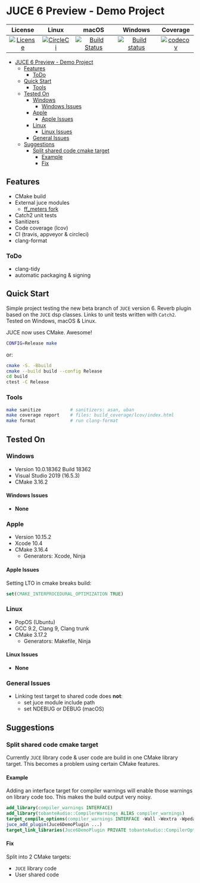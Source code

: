 # JUCE 6 Preview - Demo Project

|                                                                    License                                                                     |                                                              Linux                                                              |                                                                macOS                                                                |                                                                                    Windows                                                                                     |                                                                  Coverage                                                                  |
| :--------------------------------------------------------------------------------------------------------------------------------------------: | :-----------------------------------------------------------------------------------------------------------------------------: | :---------------------------------------------------------------------------------------------------------------------------------: | :----------------------------------------------------------------------------------------------------------------------------------------------------------------------------: | :----------------------------------------------------------------------------------------------------------------------------------------: |
| [![License](https://img.shields.io/badge/License-BSD%202--Clause-orange.svg)](https://github.com/tobanteAudio/juce-6-demo/blob/master/LICENSE) | [![CircleCi](https://circleci.com/gh/tobanteAudio/juce-6-demo.svg?style=svg)](https://circleci.com/gh/tobanteAudio/juce-6-demo) | [![Build Status](https://travis-ci.org/tobanteAudio/juce-6-demo.svg?branch=master)](https://travis-ci.org/tobanteAudio/juce-6-demo) | [![Build status](https://ci.appveyor.com/api/projects/status/0h87rerxd72b52au/branch/master?svg=true)](https://ci.appveyor.com/project/tobanteAudio/juce-6-demo/branch/master) | [![codecov](https://codecov.io/gh/tobanteAudio/juce-6-demo/branch/master/graph/badge.svg)](https://codecov.io/gh/tobanteAudio/juce-6-demo) |

- [JUCE 6 Preview - Demo Project](#juce-6-preview---demo-project)
  - [Features](#features)
    - [ToDo](#todo)
  - [Quick Start](#quick-start)
    - [Tools](#tools)
  - [Tested On](#tested-on)
    - [Windows](#windows)
      - [Windows Issues](#windows-issues)
    - [Apple](#apple)
      - [Apple Issues](#apple-issues)
    - [Linux](#linux)
      - [Linux Issues](#linux-issues)
    - [General Issues](#general-issues)
  - [Suggestions](#suggestions)
    - [Split shared code cmake target](#split-shared-code-cmake-target)
      - [Example](#example)
      - [Fix](#fix)

## Features

- CMake build
- External juce modules
  - [ff_meters fork](https://github.com/tobanteAudio/ff_meters)
- Catch2 unit tests
- Sanitizers
- Code coverage (lcov)
- CI (travis, appveyor & circleci)
- clang-format

### ToDo

- clang-tidy
- automatic packaging & signing

## Quick Start

Simple project testing the new beta branch of `JUCE` version 6. Reverb plugin based on the `JUCE` dsp classes. Links to unit tests written with `Catch2`. Tested on Windows, macOS & Linux.

JUCE now uses CMake. Awesome!

```sh
CONFIG=Release make
```

or:

```sh
cmake -S. -Bbuild
cmake --build build --config Release
cd build
ctest -C Release
```

### Tools

```sh
make sanitize           # sanitizers: asan, uban
make coverage report    # files: build_coverage/lcov/index.html
make format             # run clang-format
```

## Tested On

### Windows

- Version 10.0.18362 Build 18362
- Visual Studio 2019 (16.5.3)
- CMake 3.16.2

#### Windows Issues

- **None**

### Apple

- Version 10.15.2
- Xcode 10.4
- CMake 3.16.4
  - Generators: Xcode, Ninja

#### Apple Issues

Setting LTO in cmake breaks build:

```cmake
set(CMAKE_INTERPROCEDURAL_OPTIMIZATION TRUE)
```

### Linux

- PopOS (Ubuntu)
- GCC 9.2, Clang 9, Clang trunk
- CMake 3.17.2
  - Generators: Makefile, Ninja

#### Linux Issues

- **None**

### General Issues

- Linking test target to shared code does **not**:
  - set juce module include path
  - set NDEBUG or DEBUG (macOS)

## Suggestions

### Split shared code cmake target

Currently `JUCE` library code & user code are build in one CMake library target.
This becomes a problem using certain CMake features.

#### Example

Adding an interface target for compiler warnings will enable those warnings
on library code too. This makes the build output very noisy.

```cmake
add_library(compiler_warnings INTERFACE)
add_library(tobanteAudio::CompilerWarnings ALIAS compiler_warnings)
target_compile_options(compiler_warnings INTERFACE -Wall -Wextra -Wpedantic)
juce_add_plugin(Juce6DemoPlugin ...)
target_link_libraries(Juce6DemoPlugin PRIVATE tobanteAudio::CompilerOptions ...)
```

#### Fix

Split into 2 CMake targets:

- `JUCE` library code
- User shared code
